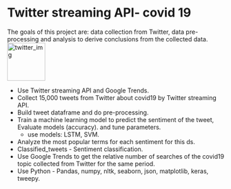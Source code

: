 # Twitter streaming API- covid 19

The goals of this project are: data collection from Twitter, data pre-processing and analysis to derive conclusions from the collected data.
<img width="88" alt="twitter_img" src="https://user-images.githubusercontent.com/62471768/113476482-8604fd80-9484-11eb-90f4-e31bd15fc660.PNG"> 

* Use Twitter streaming API and Google Trends. 
* Collect 15,000 tweets from Twitter about covid19 by Twitter streaming API.
* Build tweet dataframe and do pre-processing.
* Train a machine learning model to predict the sentiment of the tweet, Evaluate models (accuracy). and tune parameters.
    * use models: LSTM,  SVM.
* Analyze the most popular terms for each sentiment for this ds.
* Classified_tweets - Sentiment classification. 
* Use Google Trends to get the relative number of searches of the covid19  topic collected from Twitter for the same period.
* Use Python - Pandas, numpy, nltk, seaborn, json, matplotlib, keras, tweepy.



